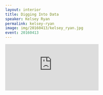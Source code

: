 ```yaml
---
layout: interior
title: Digging Into Data
speaker: Kelsey Ryan
permalink: kelsey-ryan
image: img/20160413/kelsey_ryan.jpg
event: 20160413
---
```


<div class='embed-container'><iframe src='https://www.youtube.com/embed/g--f6W__QWI' frameborder='0' allowfullscreen></iframe></div>